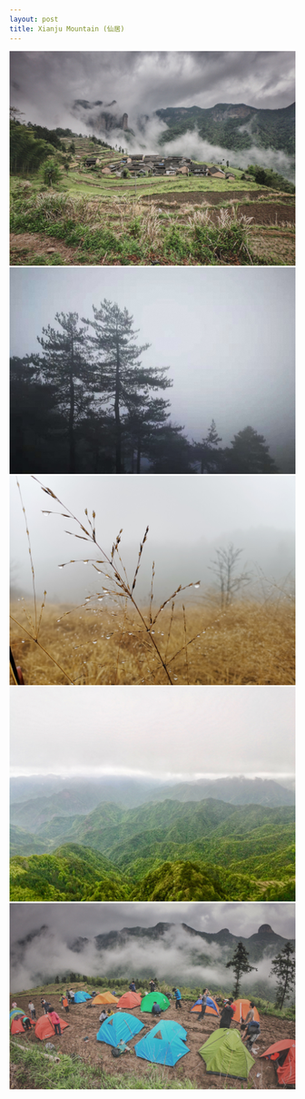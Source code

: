 ```yaml
---
layout: post
title: Xianju Mountain (仙居)
---
```


![](/assets/photos/xianju-mountain-1.JPG)
![](/assets/photos/xianju-mountain-2.JPG)
![](/assets/photos/xianju-mountain-3.JPG)
![](/assets/photos/xianju-mountain-4.JPG)
![](/assets/photos/xianju-mountain-5.JPG)